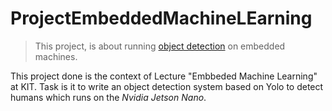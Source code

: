 # ProjectEmbeddedMachineLEarning
> This project, is about running [object detection](https://en.wikipedia.org/wiki/Object_detection) on embedded machines.

This project done is the context of Lecture "Embbeded Machine Learning" at KIT. Task is it to write an object detection system based on Yolo to detect humans which runs on the *Nvidia Jetson Nano*.
